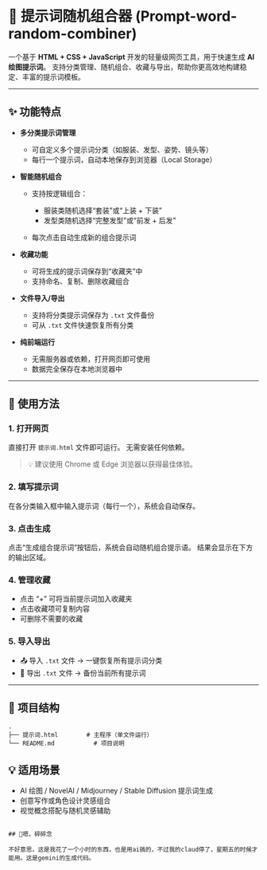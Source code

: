 # 🎨 提示词随机组合器 (Prompt-word-random-combiner)

一个基于 **HTML + CSS + JavaScript** 开发的轻量级网页工具，用于快速生成 **AI 绘图提示词**。
支持分类管理、随机组合、收藏与导出，帮助你更高效地构建稳定、丰富的提示词模板。

---

## ✨ 功能特点

* **多分类提示词管理**

  * 可自定义多个提示词分类（如服装、发型、姿势、镜头等）
  * 每行一个提示词，自动本地保存到浏览器（Local Storage）
* **智能随机组合**

  * 支持按逻辑组合：

    * 服装类随机选择“套装”或“上装 + 下装”
    * 发型类随机选择“完整发型”或“前发 + 后发”
  * 每次点击自动生成新的组合提示词
* **收藏功能**

  * 可将生成的提示词保存到“收藏夹”中
  * 支持命名、复制、删除收藏组合
* **文件导入/导出**

  * 支持将分类提示词保存为 `.txt` 文件备份
  * 可从 `.txt` 文件快速恢复所有分类
* **纯前端运行**

  * 无需服务器或依赖，打开网页即可使用
  * 数据完全保存在本地浏览器中

---

## 🚀 使用方法

### 1. 打开网页

直接打开 `提示词.html` 文件即可运行。
无需安装任何依赖。

> 💡 建议使用 Chrome 或 Edge 浏览器以获得最佳体验。

### 2. 填写提示词

在各分类输入框中输入提示词（每行一个），系统会自动保存。

### 3. 点击生成

点击“生成组合提示词”按钮后，系统会自动随机组合提示语。
结果会显示在下方的输出区域。

### 4. 管理收藏

* 点击 “+” 可将当前提示词加入收藏夹
* 点击收藏项可复制内容
* 可删除不需要的收藏

### 5. 导入导出

* 📤 导入 `.txt` 文件 → 一键恢复所有提示词分类
* 💾 导出 `.txt` 文件 → 备份当前所有提示词

---

## 🧱 项目结构

```
.
├── 提示词.html        # 主程序（单文件运行）
└── README.md           # 项目说明
```

## 💡 适用场景

* AI 绘图 / NovelAI / Midjourney / Stable Diffusion 提示词生成
* 创意写作或角色设计灵感组合
* 视觉概念搭配与随机灵感辅助
```

## 🐔嗯，碎碎念

不好意思，这是我花了一个小时的东西，也是用ai搞的，不过我的claud停了，星期五的时候才能用。这是gemini的生成代码。
